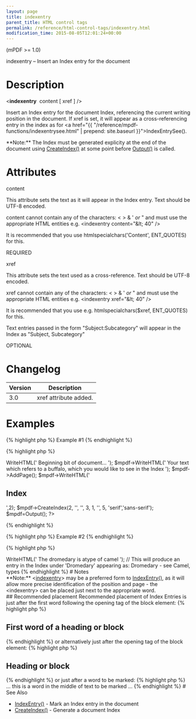 ```yaml
---
layout: page
title: indexentry
parent_title: HTML control tags
permalink: /reference/html-control-tags/indexentry.html
modification_time: 2015-08-05T12:01:24+00:00
---
```


(mPDF &gt;= 1.0)

indexentry – Insert an Index entry for the document

# Description

&lt;**indexentry**  <span class="parameter">content</span> [ <span class="parameter">xref</span> ] /&gt;

Insert an Index entry for the document Index, referencing the current writing position in the document. If <span class="parameter">xref</span> is set, it will appear as a cross-referencing entry in the index as for <a href="{{ "/reference/mpdf-functions/indexentrysee.html" | prepend: site.baseurl }}">IndexEntrySee()</a>.

<div class="alert alert-info" role="alert">**Note:** The Index must be generated explicity at the end of the document using <a href="{{ "/reference/mpdf-functions/tocpagebreak.html" | prepend: site.baseurl }}">CreateIndex()</a> at some point before <a href="{{ "/reference/mpdf-functions/output.html" | prepend: site.baseurl }}">Output()</a> is called.</div>

# Attributes

<span class="parameter">content</span>

This attribute sets the text as it will appear in the Index entry. Text should be UTF-8 encoded.

<span class="parameter">content</span> cannot contain any of the characters: &lt; &gt; &amp; ' *or* " and must use the appropriate HTML entities e.g. &lt;indexentry content="&amp;lt; 40" /&gt;

It is recommended that you use htmlspecialchars('Content', ENT_QUOTES) for this.

<span class="smallblock">REQUIRED</span>

<span class="parameter">xref</span>

This attribute sets the text used as a cross-reference. Text should be UTF-8 encoded.

<span class="parameter">xref</span> cannot contain any of the characters: &lt; &gt; &amp; ' *or* " and must use the appropriate HTML entities e.g. &lt;indexentry xref="&amp;lt; 40" /&gt;

It is recommended that you use e.g. htmlspecialchars($xref, ENT_QUOTES) for this.

Text entries passed in the form "Subject:Subcategory" will appear in the Index as "Subject, Subcategory"

<span class="smallblock">OPTIONAL</span>

# Changelog

<table class="table"> <thead>
<tr> <th>Version</th><th>Description</th> </tr>
</thead> <tbody>
<tr>
<td>3.0</td>
<td><span class="parameter">xref</span> attribute added.</td>
</tr>
</tbody> </table>

# Examples

{% highlight php %}
Example #1
{% endhighlight %}

{% highlight php %}
<?php

$mpdf = new mPDF();

$mpdf->WriteHTML('
Beginning bit of document...
');

$mpdf->WriteHTML('
Your text which refers to a buffalo,<indexentry content="Buffalo" /> which you would like to see in the Index
');

$mpdf->AddPage();

$mpdf->WriteHTML('<h2>Index</h2>',2);

$mpdf->CreateIndex(2, '', '', 3, 1, '', 5, 'serif','sans-serif');

$mpdf=Output();

?>
{% endhighlight %}

{% highlight php %}
Example #2
{% endhighlight %}

{% highlight php %}
<?php

$mpdf->WriteHTML('
<indexentry content="Dromedary" xref="Camel:types" />The dromedary is atype of camel
');

// This will produce an entry in the Index under 'Dromedary' appearing as:

Dromedary - see Camel, types
{% endhighlight %}

# Notes

<div class="alert alert-info" role="alert">**Note:** &lt;<a href="{{ "/reference/html-control-tags/tocentry.html" | prepend: site.baseurl }}">indexentry</a>&gt; may be a preferred form to <a href="{{ "/reference/mpdf-functions/indexentry.html" | prepend: site.baseurl }}">IndexEntry()</a>, as it will allow more precise identification of the position and page - the &lt;indexentry&gt; can be placed just next to the appropriate word.</div>

## Recommended placement

Recommended placement of Index Entries is just after the first word following the opening tag of the block element:

{% highlight php %}
<h2>First<indexentry... /> word of a heading or block</h2>
{% endhighlight %}

or alternatively just after the opening tag of the block element:

{% highlight php %}
<h2><indexentry... />Heading or block</h2>
{% endhighlight %}

or just after a word to be marked:

{% highlight php %}
... this is a word<indexentry... /> in the middle of text to be marked ...
{% endhighlight %}

# See Also

<ul>
<li class="manual_boxlist"><a href="{{ "/reference/mpdf-functions/indexentry.html" | prepend: site.baseurl }}">IndexEntry()</a> - Mark an Index entry in the document </li>
<li class="manual_boxlist"><a href="{{ "/reference/mpdf-functions/tocpagebreak.html" | prepend: site.baseurl }}">CreateIndex()</a> - Generate a document Index</li>
</ul>
